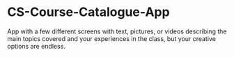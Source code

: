 # CS-Course-Catalogue-App
App with a few different screens with text, pictures, or videos describing the main topics covered and your experiences in the class, but your creative options are endless.

